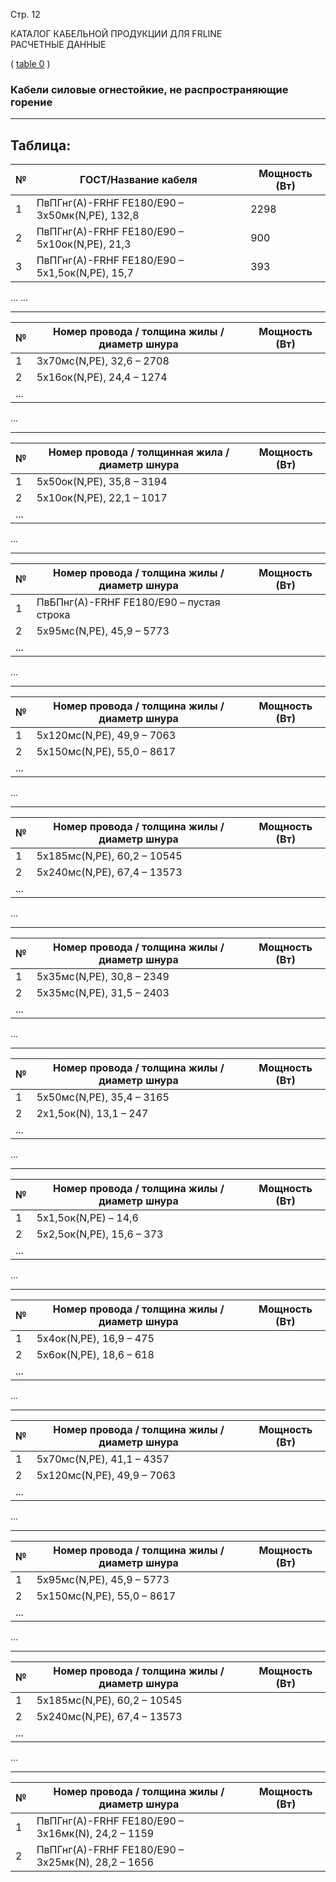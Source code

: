 Стр. 12

КАТАЛОГ КАБЕЛЬНОЙ ПРОДУКЦИИ ДЛЯ FRLINE  
РАСЧЕТНЫЕ ДАННЫЕ  

(
[table 0](#a89618fb-c56a-4790-88a1-c4f373f8c6cb)
)

### Кабели силовые огнестойкие, не распространяющие горение

---

## Таблица:

| № | ГОСТ/Название кабеля                                                                                   | Мощность (Вт) |
|---|------------------------------------------------------------------------------------------------------------------|---------------|
| 1 | ПвПГнг(А)-FRHF FE180/E90 – 3x50мк(N,PE), 132,8                                                                         | 2298           |
| 2 | ПвПГнг(А)-FRHF FE180/E90 – 5x10ок(N,PE), 21,3                                                                       | 900            |
| 3 | ПвПГнг(А)-FRHF FE180/E90 – 5x1,5ок(N,PE), 15,7                                                                     | 393            |

...
...

---
| № | Номер провода / толщина жилы / диаметр шнура                                                             | Мощность (Вт) |
|---|------------------------------------------------------------------------------------------------------|--------------|
| 1 | 3x70мс(N,PE), 32,6 – 2708                                                                                  |              |
| 2 | 5x16ок(N,PE), 24,4 – 1274                                                                                 |              |
| ...                                                                                       


... 

---
| № | Номер провода / толщинная жила / диаметр шнура                                                              | Мощность (Вт) |
|---|------------------------------------------------------------------------------------------------------------|-------------|
| 1 | 5х50ок(N,PE), 35,8 – 3194                                                                                    |              |
| 2 | 5х10ок(N,PE), 22,1 – 1017                                                                                    |              |
| ...                                                                                       


... 

---
| № | Номер провода / толщина жилы / диаметр шнура                                                               | Мощность (Вт) |
|---|-----------------------------------------------------------------------------------------------|-----------|
| 1 | ПвБПнг(А)-FRHF FE180/E90 – пустая строка                                                                   |          |
| 2 | 5х95мс(N,PE), 45,9 – 5773                                                                                |          |
| ...                                                                                       


... 

---
| № | Номер провода / толщина жилы / диаметр шнура                                                                | Мощность (Вт) |
|---|-----------------------------------------------------------------------------------------|----------|
| 1 | 5х120мс(N,PE), 49,9 – 7063                                                                              |          |
| 2 | 5х150мс(N,PE), 55,0 – 8617                                                                               |          |
| ...                                                                                       


... 

---
| № | Номер провода / толщина жилы / диаметр шнура                                                                  | Мощность (Вт) |
|---|----------------------------------------------------------------------------------------------|--------|
| 1 | 5х185мс(N,PE), 60,2 – 10545                                                                            |        |
| 2 | 5х240мс(N,PE), 67,4 – 13573                                                                             |        |
| ...                                                                                       


... 

---
| № | Номер провода / толщина жилы / диаметр шнура                                                                    | Мощность (Вт) |
|---|-----------------------------------------------------------------------------------------------|-------|
| 1 | 5х35мс(N,PE), 30,8 – 2349                                                                                |       |
| 2 | 5х35мс(N,PE), 31,5 – 2403                                                                                |       |
| ...                                                                                       


... 

---
| № | Номер провода / толщина жилы / диаметр шнура                                                                      | Мощность (Вт) |
|---|-----------------------------------------------------------------------------------------------|-----|
| 1 | 5х50мс(N,PE), 35,4 – 3165                                                                                |     |
| 2 | 2х1,5ок(N), 13,1 – 247                                                                                     |      |
| ...                                                                                       


... 

---
| № | Номер провода / толщина жилы / диаметр шнура                                                                        | Мощность (Вт) |
|---|-----------------------------------------------------------------------------------------------|----|
| 1 | 5х1,5ок(N,PE) – 14,6                                                                                      |    |
| 2 | 5х2,5ок(N,PE), 15,6 – 373                                                                                       |         |
| ...                                                                                       


... 

---
| № | Номер провода / толщина жилы / диаметр шнура                                                                          | Мощность (Вт) |
|---|-----------------------------------------------------------------------------------------------|----|
| 1 | 5х4ок(N,PE), 16,9 – 475                                                                                            |    |
| 2 | 5х6ок(N,PE), 18,6 – 618                                                                                                |         |
| ...                                                                                       


... 

---
| № | Номер провода / толщина жилы / диаметр шнура                                                                           | Мощность (Вт) |
|---|-----------------------------------------------------------------------------------------------|----|
| 1 | 5х70мс(N,PE), 41,1 – 4357                                                                                           |    |
| 2 | 5х120мс(N,PE), 49,9 – 7063                                                                                          |         |
| ...                                                                                       


... 

---
| № | Номер провода / толщина жилы / диаметр шнура                                                                             | Мощность (Вт) |
|---|-----------------------------------------------------------------------------------------------|----|
| 1 | 5х95мс(N,PE), 45,9 – 5773                                                                                         |    |
| 2 | 5х150мс(N,PE), 55,0 – 8617                                                                                         |         |
| ...                                                                                       


... 

---
| № | Номер провода / толщина жилы / диаметр шнура                                                                               | Мощность (Вт) |
|---|-----------------------------------------------------------------------------------------------|----|
| 1 | 5х185мс(N,PE), 60,2 – 10545                                                                                         |    |
| 2 | 5х240мс(N,PE), 67,4 – 13573                                                                                         |         |
| ...                                                                                       


... 

---
| № | Номер провода / толщина жилы / диаметр шнура                                                                                             | Мощность (Вт) |
|---|-----------------------------------------------------------------------------------------------------------------------------------------------|----------------|
| 1 | ПвПГнг(А)-FRHF FE180/E90 – 3x16мк(N), 24,2 – 1159                                                                                              |               |
| 2 | ПвПГнг(А)-FRHF FE180/E90 – 3x25мк(N), 28,2 – 1656                                                                                              |               |
